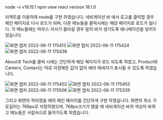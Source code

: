 node -v
v16.15.1
npm view react version
18.1.0

리액트를 이용하여 route를 구현 하였습니다.
네비게이션 바 에서 로고를 클릭할 경우 메인 페이지로 다시 로드가 되며, 다른 메뉴들을 클릭시에는 해당 페이지로 로드가 됩니다.
각 메뉴들에는 마우스 커서가 올라갈 경우 밑의 바가 생기도록 애니메이션을 넣어두었습니다.

![화면 캡처 2022-06-11 175413](https://user-images.githubusercontent.com/69069300/173181069-e894a6ce-f438-40fc-ac8a-300f4145ca1d.png)
![화면 캡처 2022-06-11 175424](https://user-images.githubusercontent.com/69069300/173181071-11479733-abc5-4f10-a854-765db6db520f.png)
![화면 캡처 2022-06-11 175436](https://user-images.githubusercontent.com/69069300/173181073-28664204-3482-4b62-b1dd-7193219d1b29.png)

About과 Tech를 클릭 시에는 간단하게 해당 페이지가 로드 되도록 하였고, Product와 Careers, Contact는 따로 지정해둔 값이 없어 에러 메세지가 표시될 수 있도록 하였습니다.

![화면 캡처 2022-06-11 175402](https://user-images.githubusercontent.com/69069300/173181112-58a633ed-3cf8-4173-9fac-4796bea5fe73.png)
![화면 캡처 2022-06-11 175455](https://user-images.githubusercontent.com/69069300/173181115-93c8c07d-d5db-42f5-99e0-d195b9cc4214.png)
![화면 캡처 2022-06-11 175506](https://user-images.githubusercontent.com/69069300/173181116-1b42ffaa-c5cd-4a90-982d-f0b19ff2b4f6.png)
![화면 캡처 2022-06-11 175339](https://user-images.githubusercontent.com/69069300/173181117-cb7dea23-591b-4e01-b0c6-5338e4d58057.png)

그리고 화면의 작아졌을 때의 메인 페이지를 간단하게 구현 하였습니다.
화면의 최소 가로길이는 768px로 지정하였으며, 768px크기가 됐을 때 네비게이션 바의 색상이 바뀌고 메뉴들은 서랍속으로 들어가도록 하였습니다.
